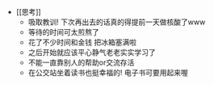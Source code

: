 - [[思考]]
	- 吸取教训! 下次再出去的话真的得提前一天做核酸了www
	- 等待的时间可太煎熬了
	- 花了不少时间和金钱 把冰箱塞满啦
	- 之后开始就应该平心静气老老实实学习了
	- 不能一直靠别人的帮助or交流存活
	- 在公交站坐着读书也挺幸福的! 电子书可要用起来喔